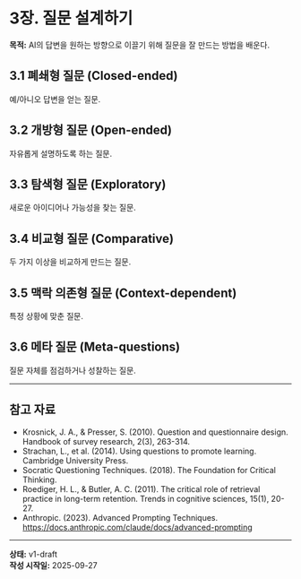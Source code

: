 # 3장. 질문 설계하기

**목적:** AI의 답변을 원하는 방향으로 이끌기 위해 질문을 잘 만드는 방법을 배운다.

## 3.1 폐쇄형 질문 (Closed-ended)
예/아니오 답변을 얻는 질문.

## 3.2 개방형 질문 (Open-ended)
자유롭게 설명하도록 하는 질문.

## 3.3 탐색형 질문 (Exploratory)
새로운 아이디어나 가능성을 찾는 질문.

## 3.4 비교형 질문 (Comparative)
두 가지 이상을 비교하게 만드는 질문.

## 3.5 맥락 의존형 질문 (Context-dependent)
특정 상황에 맞춘 질문.

## 3.6 메타 질문 (Meta-questions)
질문 자체를 점검하거나 성찰하는 질문.

---

## 참고 자료

- Krosnick, J. A., & Presser, S. (2010). Question and questionnaire design. Handbook of survey research, 2(3), 263-314.
- Strachan, L., et al. (2014). Using questions to promote learning. Cambridge University Press.
- Socratic Questioning Techniques. (2018). The Foundation for Critical Thinking.
- Roediger, H. L., & Butler, A. C. (2011). The critical role of retrieval practice in long-term retention. Trends in cognitive sciences, 15(1), 20-27.
- Anthropic. (2023). Advanced Prompting Techniques. https://docs.anthropic.com/claude/docs/advanced-prompting

---

**상태:** v1-draft  
**작성 시작일:** 2025-09-27